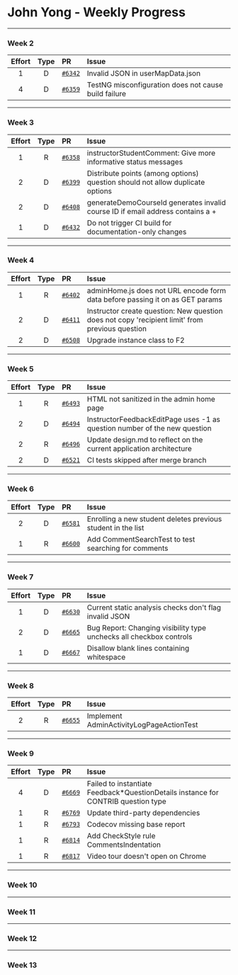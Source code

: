 # John Yong - Weekly Progress

---

### Week 2

|Effort| Type | PR | Issue |
|:---: |:---: |:---|:---   |
|  1   |  D   | [`#6342`](https://github.com/TEAMMATES/teammates/pull/6342) | Invalid JSON in userMapData.json |
|  4   |  D   | [`#6359`](https://github.com/TEAMMATES/teammates/pull/6359) | TestNG misconfiguration does not cause build failure |

---

### Week 3

|Effort| Type | PR | Issue |
|:---: |:---: |:---|:---   |
|  1   |  R   | [`#6358`](https://github.com/TEAMMATES/teammates/pull/6358) | instructorStudentComment: Give more informative status messages |
|  2   |  D   | [`#6399`](https://github.com/TEAMMATES/teammates/pull/6399) | Distribute points (among options) question should not allow duplicate options |
|  2   |  D   | [`#6408`](https://github.com/TEAMMATES/teammates/pull/6408) | generateDemoCourseId generates invalid course ID if email address contains a + |
|  1   |  D   | [`#6432`](https://github.com/TEAMMATES/teammates/pull/6432) | Do not trigger CI build for documentation-only changes |

---

### Week 4

|Effort| Type | PR | Issue |
|:---: |:---: |:---|:---   |
|  1   |  R   | [`#6402`](https://github.com/TEAMMATES/teammates/pull/6402) | adminHome.js does not URL encode form data before passing it on as GET params |
|  2   |  D   | [`#6411`](https://github.com/TEAMMATES/teammates/pull/6411) | Instructor create question: New question does not copy 'recipient limit' from previous question |
|  2   |  D   | [`#6508`](https://github.com/TEAMMATES/teammates/pull/6508) | Upgrade instance class to F2 |

---

### Week 5

|Effort| Type | PR | Issue |
|:---: |:---: |:---|:---   |
|  1   |  R   | [`#6493`](https://github.com/TEAMMATES/teammates/pull/6493) | HTML not sanitized in the admin home page |
|  2   |  D   | [`#6494`](https://github.com/TEAMMATES/teammates/pull/6494) | InstructorFeedbackEditPage uses -1 as question number of the new question |
|  2   |  R   | [`#6496`](https://github.com/TEAMMATES/teammates/pull/6496) | Update design.md to reflect on the current application architecture |
|  2   |  D   | [`#6521`](https://github.com/TEAMMATES/teammates/pull/6521) | CI tests skipped after merge branch |

---

### Week 6

|Effort| Type | PR | Issue |
|:---: |:---: |:---|:---   |
|  2   |  D   | [`#6581`](https://github.com/TEAMMATES/teammates/pull/6581) | Enrolling a new student deletes previous student in the list |
|  1   |  R   | [`#6600`](https://github.com/TEAMMATES/teammates/pull/6600) | Add CommentSearchTest to test searching for comments |

---

### Week 7

|Effort| Type | PR | Issue |
|:---: |:---: |:---|:---   |
|  1   |  D   | [`#6630`](https://github.com/TEAMMATES/teammates/pull/6630) | Current static analysis checks don't flag invalid JSON  |
|  2   |  D   | [`#6665`](https://github.com/TEAMMATES/teammates/pull/6665) | Bug Report: Changing visibility type unchecks all checkbox controls |
|  1   |  D   | [`#6667`](https://github.com/TEAMMATES/teammates/pull/6667) | Disallow blank lines containing whitespace |

---

### Week 8

|Effort| Type | PR | Issue |
|:---: |:---: |:---|:---   |
|  2   |  R   | [`#6655`](https://github.com/TEAMMATES/teammates/pull/6655) | Implement AdminActivityLogPageActionTest |

---

### Week 9

|Effort| Type | PR | Issue |
|:---: |:---: |:---|:---   |
|  4   |  D   | [`#6669`](https://github.com/TEAMMATES/teammates/pull/6669) | Failed to instantiate Feedback*QuestionDetails instance for CONTRIB question type |
|  1   |  R   | [`#6769`](https://github.com/TEAMMATES/teammates/pull/6769) | Update third-party dependencies |
|  1   |  R   | [`#6793`](https://github.com/TEAMMATES/teammates/pull/6793) | Codecov missing base report |
|  1   |  R   | [`#6814`](https://github.com/TEAMMATES/teammates/pull/6814) | Add CheckStyle rule CommentsIndentation |
|  1   |  R   | [`#6817`](https://github.com/TEAMMATES/teammates/pull/6817) | Video tour doesn't open on Chrome |

---

### Week 10

---

### Week 11

---

### Week 12

---

### Week 13

